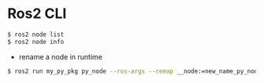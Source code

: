 # Ros2 CLI

```bash
$ ros2 node list
$ ros2 node info

```

- rename a node in runtime
```bash
$ ros2 run my_py_pkg py_node --ros-args --remap __node:=new_name_py_node
```